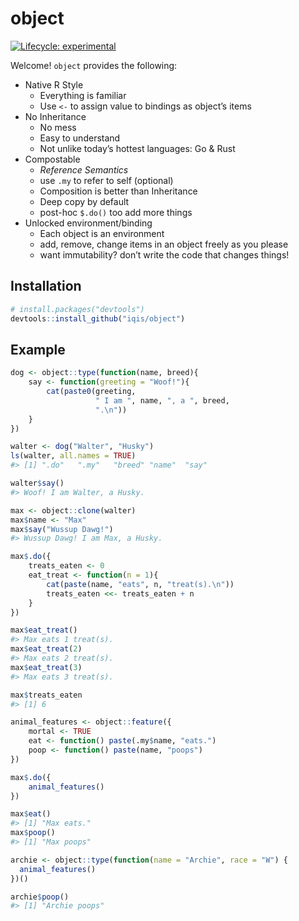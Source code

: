 
<!-- README.md is generated from README.Rmd. Please edit that file -->

# object

<!-- badges: start -->

[![Lifecycle:
experimental](https://img.shields.io/badge/lifecycle-experimental-orange.svg)](https://www.tidyverse.org/lifecycle/#experimental)
<!-- badges: end -->

Welcome\! `object` provides the following:

  - Native R Style
      - Everything is familiar
      - Use `<-` to assign value to bindings as object’s items
  - No Inheritance
      - No mess
      - Easy to understand
      - Not unlike today’s hottest languages: Go & Rust
  - Compostable
      - *Reference Semantics*
      - use `.my` to refer to self (optional)
      - Composition is better than Inheritance
      - Deep copy by default
      - post-hoc `$.do()` too add more things
  - Unlocked environment/binding
      - Each object is an environment
      - add, remove, change items in an object freely as you please
      - want immutability? don’t write the code that changes things\!

## Installation

``` r
# install.packages("devtools")
devtools::install_github("iqis/object")
```

## Example

``` r
dog <- object::type(function(name, breed){
    say <- function(greeting = "Woof!"){
        cat(paste0(greeting, 
                   " I am ", name, ", a ", breed, 
                   ".\n"))
    }    
})
```

``` r
walter <- dog("Walter", "Husky")
ls(walter, all.names = TRUE)
#> [1] ".do"   ".my"   "breed" "name"  "say"
```

``` r
walter$say()
#> Woof! I am Walter, a Husky.
```

``` r
max <- object::clone(walter)
max$name <- "Max"
max$say("Wussup Dawg!")
#> Wussup Dawg! I am Max, a Husky.
```

``` r
max$.do({
    treats_eaten <- 0
    eat_treat <- function(n = 1){
        cat(paste(name, "eats", n, "treat(s).\n"))
        treats_eaten <<- treats_eaten + n
    }
})
```

``` r
max$eat_treat()
#> Max eats 1 treat(s).
max$eat_treat(2)
#> Max eats 2 treat(s).
max$eat_treat(3)
#> Max eats 3 treat(s).
```

``` r
max$treats_eaten
#> [1] 6
```

``` r
animal_features <- object::feature({
    mortal <- TRUE
    eat <- function() paste(.my$name, "eats.")
    poop <- function() paste(name, "poops")
})

max$.do({
    animal_features()
})

max$eat()
#> [1] "Max eats."
max$poop()
#> [1] "Max poops"
```

``` r
archie <- object::type(function(name = "Archie", race = "W") {
  animal_features()
})()
```

``` r
archie$poop()
#> [1] "Archie poops"
```
